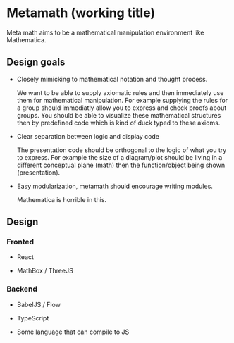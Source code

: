 # Metamath (working title)
Meta math aims to be a mathematical manipulation environment like Mathematica.

## Design goals

* Closely mimicking to mathematical notation and thought process.

  We want to be able to supply axiomatic rules and then immediately use them for mathematical manipulation. For example supplying the rules for a group should immediatly allow you to express and check proofs about groups. You should be able to visualize these mathematical structures then by predefined code which is kind of duck typed to these axioms.

* Clear separation between logic and display code

  The presentation code should be orthogonal to the logic of what you try to express. For example the size of a diagram/plot should be living in a different conceptual plane (math) then the function/object being shown (presentation).

* Easy modularization, metamath should encourage writing modules.

  Mathematica is horrible in this.


## Design

### Fronted

* React

* MathBox / ThreeJS

### Backend

* BabelJS / Flow

* TypeScript

* Some language that can compile to JS